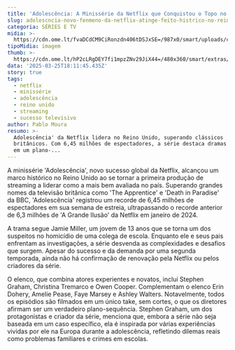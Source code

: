 ```yaml
---
title: 'Adolescência: A Minissérie da Netflix que Conquistou o Topo no Reino Unido'
slug: adolescncia-novo-fenmeno-da-netflix-atinge-feito-histrico-no-reino-unido
categoria: SÉRIES E TV
midia: >-
  https://cdn.ome.lt/fvaDCdCM9CiRonzdn406tDSJxSE=/987x0/smart/uploads/conteudo/fotos/OMELETE_CAPA_-_2025-03-25T123022.811.png
tipoMidia: imagem
thumb: >-
  https://cdn.ome.lt/hP2cLRgDEY7fi1mpzZNv29JiX44=/480x360/smart/extras/conteudos/omelete_THUMB_-_2025-03-25T122951.129.png
data: '2025-03-25T18:11:45.435Z'
story: true
tags:
  - netflix
  - minissérie
  - adolescência
  - reino unido
  - streaming
  - sucesso televisivo
author: Pablo Moura
resumo: >-
  Adolescência' da Netflix lidera no Reino Unido, superando clássicos
  britânicos. Com 6,45 milhões de espectadores, a série destaca dramas juvenis
  em um plano-...
---
```


A minissérie 'Adolescência', novo sucesso global da Netflix, alcançou um marco histórico no Reino Unido ao se tornar a primeira produção de streaming a liderar como a mais bem avaliada no país. Superando grandes nomes da televisão britânica como 'The Apprentice' e 'Death in Paradise' da BBC, 'Adolescência' registrou um recorde de 6,45 milhões de espectadores em sua semana de estreia, ultrapassando o recorde anterior de 6,3 milhões de 'A Grande Ilusão' da Netflix em janeiro de 2024.

A trama segue Jamie Miller, um jovem de 13 anos que se torna um dos suspeitos no homicídio de uma colega de escola. Enquanto ele e seus pais enfrentam as investigações, a série desvenda as complexidades e desafios que surgem. Apesar do sucesso e da demanda por uma segunda temporada, ainda não há confirmação de renovação pela Netflix ou pelos criadores da série.

O elenco, que combina atores experientes e novatos, inclui Stephen Graham, Christina Tremarco e Owen Cooper. Complementam o elenco Erin Dohery, Amelie Pease, Faye Marsey e Ashley Walters. Notavelmente, todos os episódios são filmados em um único take, sem cortes, o que os diretores afirmam ser um verdadeiro plano-sequência. Stephen Graham, um dos protagonistas e criador da série, menciona que, embora a série não seja baseada em um caso específico, ela é inspirada por várias experiências vividas por ele na Europa durante a adolescência, refletindo dilemas reais como problemas familiares e crimes em escolas.
